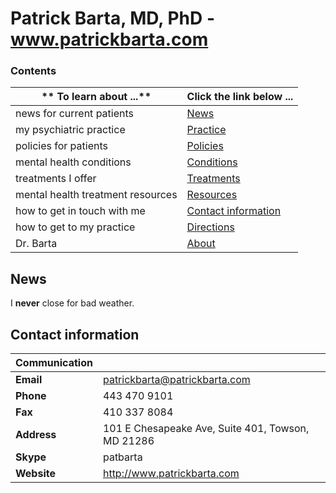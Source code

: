 # Patrick Barta, MD, PhD - www.patrickbarta.com

### Contents
| ** To learn about ...** | **Click the link below ...** |
|---------------------|:-----------------------|
| news for current patients | [News](#news) |
| my psychiatric practice | [Practice](practice.md) |
| policies for patients | [Policies](policies.md) |
| mental health conditions | [Conditions](conditions.md) |
| treatments I offer | [Treatments](treatments.md) |
| mental health treatment resources | [Resources](resources.md) |
| how to get in touch with me | [Contact information](#contact-information) |
| how to get to my practice | [Directions](directions.md) |
| Dr. Barta | [About](about.md) |


##  News
I **never** close for bad weather.

## Contact information

| Communication |       |
|:--------| :-----|
| **Email** | patrickbarta@patrickbarta.com |
| **Phone** | 443 470 9101|
| **Fax** | 410 337 8084|
| **Address** | 101 E Chesapeake Ave, Suite 401, Towson, MD 21286|
| **Skype** | patbarta |
| **Website** | http://www.patrickbarta.com |